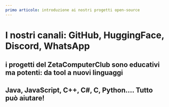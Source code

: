 ```yaml
---
primo articolo: introduzione ai nostri progetti open-source
---
```


# I nostri canali: GitHub, HuggingFace, Discord, WhatsApp

## i progetti del ZetaComputerClub sono educativi ma potenti: da tool a nuovi linguaggi

## Java, JavaScript, C++, C#, C, Python.... Tutto può aiutare!


